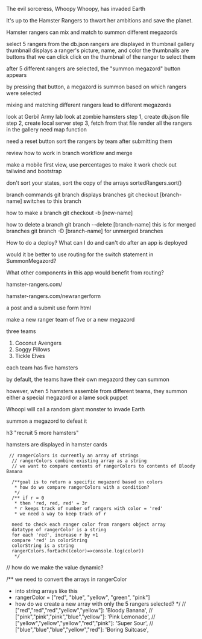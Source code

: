 The evil sorceress, Whoopy Whoopy, has invaded Earth

It's up to the Hamster Rangers to thwart her ambitions and save the planet.

Hamster rangers can mix and match to summon different megazords

select 5 rangers from the db.json
rangers are displayed in thumbnail gallery
thumbnail displays a ranger's picture, name, and color
the thumbnails are buttons that we can click
click on the thumbnail of the ranger to select them

after 5 different rangers are selected, the "summon megazord"
button appears

by pressing that button, a megazord is summon based on which rangers were selected

mixing and matching different rangers lead to different megazords

look at Gerbil Army lab
look at zombie hamsters
step 1, create db.json file
step 2, create local server
step 3, fetch from that file
render all the rangers in the gallery
need map function


need a reset button
sort the rangers by team after submitting them

review how to work in branch workflow and merge

make a mobile first view, use percentages to make it work
check out tailwind and bootstrap

don't sort your states, sort the copy of the arrays
sortedRangers.sort()

branch commands
git branch displays branches
git checkout [branch-name] switches to this branch

how to make a branch
git checkout -b [new-name]

how to delete a branch
git branch --delete [branch-name] this is for merged branches
git branch -D [branch-name] for unmerged branches

How to do a deploy?  What can I do and can't do after an app is deployed 

would it be better to use routing for the switch statement in SummonMegazord?

What other components in this app would benefit from routing?

hamster-rangers.com/

hamster-rangers.com/newrangerform

a post and a submit
use form html

make a new ranger team of five or a new megazord


three teams
1. Coconut Avengers
2. Soggy Pillows
3. Tickle Elves

each team has five hamsters

by default, the teams have their own megazord they can summon

however, when 5 hamsters assemble from different teams, they summon 
either a special megazord or a lame sock puppet

Whoopi will call a random giant monster to invade Earth 

summon a megazord to defeat it

h3 "recruit 5 more hamsters"

hamsters are displayed in hamster cards

     // rangerColors is currently an array of strings
      // rangerColors combine existing array as a string
      // we want to compare contents of rangerColors to contents of Bloody Banana

      /**goal is to return a specific megazord based on colors
       * how do we compare rangerColors with a condition?
       */
      /** if r = 0
       * then 'red, red, red' = 3r
       * r keeps track of number of rangers with color = 'red'
       * we need a way to keep track of r

      need to check each ranger color from rangers object array
      datatype of rangerColor is a string
      for each 'red', increase r by +1
      compare 'red' in colorString
      colorString is a string
      rangerColors.forEach((color)=>console.log(color))
       */


 // how do we make the value dynamic?

  /** we need to convert the arrays in rangerColor
 * into string arrays like this
 * rangerColor = ["red", "blue", "yellow", "green", "pink"]
 * 
    how do we create a new array with only the 5 rangers selected?
*/
  // ["red","red","red","yellow","yellow"]: 'Bloody Banana',
  //      ["pink","pink","pink","blue","yellow"]: 'Pink Lemonade',
  //     ["yellow","yellow","yellow","red","pink"]: 'Super Sour',
  //     ["blue","blue","blue","yellow","red"]: 'Boring Suitcase',